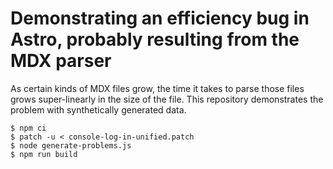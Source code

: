 # Demonstrating an efficiency bug in Astro, probably resulting from the MDX parser

As certain kinds of MDX files grow, the time it takes to parse those files grows super-linearly in the size of the file. This repository demonstrates the problem with synthetically generated data.

```shell
$ npm ci
$ patch -u < console-log-in-unified.patch
$ node generate-problems.js
$ npm run build
```
